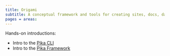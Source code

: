 ```yaml
---
title: Origami
subtitle: A conceptual framework and tools for creating sites, docs, data, and other content
pages = areas:
---
```


Hands-on introductions:

- Intro to the [Pika CLI](cli/intro.html)
- Intro to the [Pika Framework](framework/intro.html)
